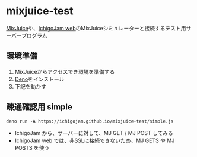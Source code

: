 # mixjuice-test
 
[MixJuice](http://mixjuice.shizentai.jp/)や、[IchigoJam web](https://fukuno.jig.jp/app/IchigoJam/)のMixJuiceシミュレーターと接続するテスト用サーバープログラム

## 環境準備

1. MixJuiceからアクセスでき環境を準備する
2. [Deno](https://deno.land)をインストール
3. 下記を動かす

## 疎通確認用 simple

```
deno run -A https://ichigojam.github.io/mixjuice-test/simple.js
```
- IchigoJam から、サーバーに対して、MJ GET / MJ POST してみる
- IchigoJam web では、非SSLに接続できないため、MJ GETS や MJ POSTS を使う
